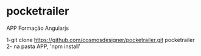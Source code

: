 # pocketrailer
APP Formação Angularjs

1-git clone https://github.com/cosmosdesigner/pocketrailer.git pocketrailer<br/>
2- na pasta APP, 'npm install'
